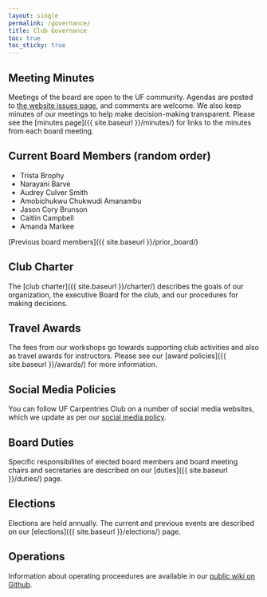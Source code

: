 ```yaml
---
layout: single
permalink: /governance/
title: Club Governance
toc: true
toc_sticky: true
---
```


## Meeting Minutes

Meetings of the board are open to the UF community. Agendas are posted to [the website issues page](https://github.com/UF-Carpentry/Coordination/issues), and comments are welcome. We also keep minutes of our meetings to help make decision-making transparent. Please see the [minutes page]({{ site.baseurl }}/minutes/) for links to the minutes from each board meeting.

## Current Board Members (random order)

* Trista Brophy
* Narayani Barve
* Audrey Culver Smith
* Amobichukwu Chukwudi Amanambu
* Jason Cory Brunson
* Caitlin Campbell
* Amanda Markee


[Previous board members]({{ site.baseurl }}/prior_board/)

## Club Charter

The [club charter]({{ site.baseurl }}/charter/) describes the goals of our organization, the executive Board for the club, and our procedures for making decisions.

## Travel Awards

The fees from our workshops go towards supporting club activities and also as travel awards for instructors. Please see our [award policies]({{ site.baseurl }}/awards/) for more information.

## Social Media Policies

You can follow UF Carpentries Club on a number of social media websites, which we update as per our [social media policy]({{site.baseurl}}/governance/social-media).

## Board Duties

Specific responsibilites of elected board members and board meeting chairs and secretaries are described on our [duties]({{ site.baseurl }}/duties/) page.

## Elections

Elections are held annually. The current and previous events are described on our [elections]({{ site.baseurl }}/elections/) page.

## Operations

Information about operating proceedures are available in our [public wiki on Github](https://github.com/UF-Carpentry/Coordination/wiki).
